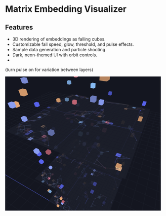 # Matrix Embedding Visualizer

## Features
- 3D rendering of embeddings as falling cubes.
- Customizable fall speed, glow, threshold, and pulse effects.
- Sample data generation and particle shooting.
- Dark, neon-themed UI with orbit controls.
- 
(turn pulse on for variation between layers)

![Matrix Embedding Visualization](https://github.com/Gman-Superfly/viz/blob/main/pic_viz_001.png)
